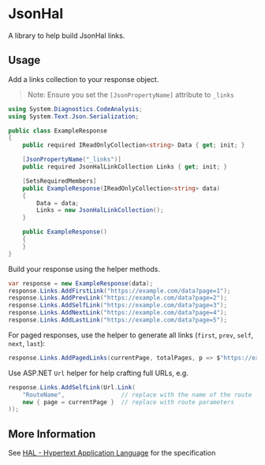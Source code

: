 ﻿# JsonHal

A library to help build JsonHal links.

## Usage

Add a links collection to your response object.

> Note: Ensure you set the `[JsonPropertyName]` attribute to `_links`

```c#
using System.Diagnostics.CodeAnalysis;
using System.Text.Json.Serialization;

public class ExampleResponse
{
    public required IReadOnlyCollection<string> Data { get; init; }

    [JsonPropertyName("_links")]
    public required JsonHalLinkCollection Links { get; init; }

    [SetsRequiredMembers]
    public ExampleResponse(IReadOnlyCollection<string> data)
    {
        Data = data;
        Links = new JsonHalLinkCollection();
    }

    public ExampleResponse()
    {
    }
}
```

Build your response using the helper methods.

```c#
var response = new ExampleResponse(data);
response.Links.AddFirstLink("https://example.com/data?page=1");
response.Links.AddPrevLink("https://example.com/data?page=2");
response.Links.AddSelfLink("https://example.com/data?page=3");
response.Links.AddNextLink("https://example.com/data?page=4");
response.Links.AddLastLink("https://example.com/data?page=5");
```

For paged responses, use the helper to generate all links (`first`, `prev`, `self`, `next`, `last`):

```c#
response.Links.AddPagedLinks(currentPage, totalPages, p => $"https://example.com/data?page={p}");
```

Use ASP.NET `Url` helper for help crafting full URLs, e.g.

```c#
response.Links.AddSelfLink(Url.Link(
    "RouteName",                // replace with the name of the route
    new { page = currentPage }  // replace with route parameters 
));
```

## More Information

See [HAL - Hypertext Application Language](https://stateless.group/hal_specification.html) for the specification
